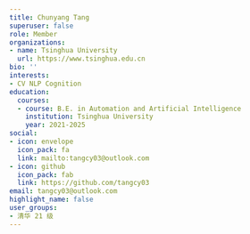 ```yaml
---
title: Chunyang Tang
superuser: false
role: Member
organizations:
- name: Tsinghua University
  url: https://www.tsinghua.edu.cn
bio: ''
interests:
- CV NLP Cognition
education:
  courses:
  - course: B.E. in Automation and Artificial Intelligence
    institution: Tsinghua University
    year: 2021-2025
social:
- icon: envelope
  icon_pack: fa
  link: mailto:tangcy03@outlook.com
- icon: github
  icon_pack: fab
  link: https://github.com/tangcy03
email: tangcy03@outlook.com
highlight_name: false
user_groups:
- 清华 21 级
---
```

